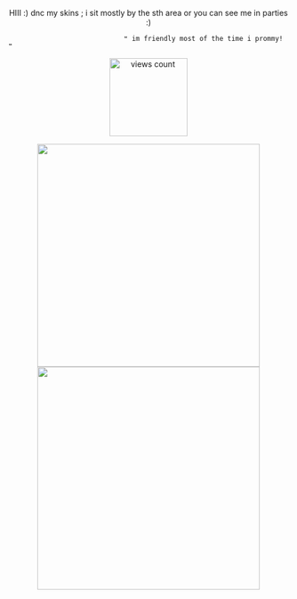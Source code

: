 <p align="center">
 HIII :) 
dnc my skins ; i sit mostly by the sth area or you can see me in parties :) 

                                 ❝ im friendly most of the time i prommy! ❞ 

</p>

<p align="center">
    <img width="140" src="https://komarev.com/ghpvc/?username=your-github-username&color=bc1c11" alt="views count">
</p>

<p align="center">
<img width="400" height="400" src="https://files.catbox.moe/sy1es0.webp">
<img width="400" height="400" src="https://pbs.twimg.com/media/Gwu90_XaoAAJJg6?format=jpg&name=medium">
</p>




